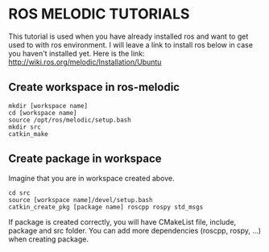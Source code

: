 # ROS MELODIC TUTORIALS

This tutorial is used when you have already installed ros and want to get used to with ros environment. I will leave a link to install ros below in case you haven't installed yet.
Here is the link: http://wiki.ros.org/melodic/Installation/Ubuntu

## Create workspace in ros-melodic
```
mkdir [workspace name]
cd [workspace name]
source /opt/ros/melodic/setup.bash
mkdir src
catkin_make
```

## Create package in workspace
Imagine that you are in workspace created above.
```
cd src
source [workspace name]/devel/setup.bash
catkin_create_pkg [package name] roscpp rospy std_msgs
```
If package is created correctly, you will have CMakeList file, include, package and src folder. You can add more dependencies (roscpp, rospy, ...) when creating package.
